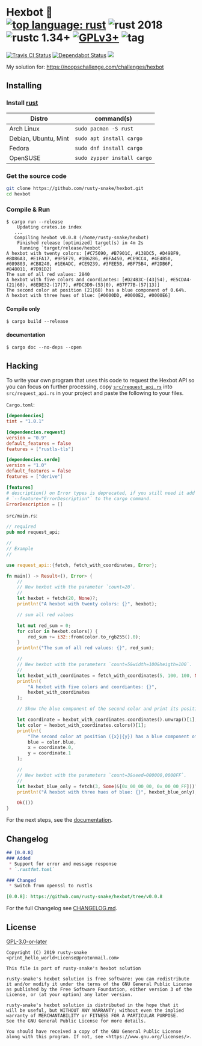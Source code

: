 # Hexbot :construction: <br> [![top language: rust]][rust-lang] ![rust 2018] ![rustc 1.34+] [![GPLv3+]][COPYING] ![tag]

[top language: rust]: https://img.shields.io/github/languages/top/rusty-snake/hexbot.svg?logo=rust
[rust-lang]: https://www.rust-lang.org/
[rustc 1.34+]: https://img.shields.io/badge/rustc-1.34+-blue.svg?logo=rust
[rust 2018]: https://img.shields.io/badge/rust--edition-2018-blue.svg?logo=rust
[GPLv3+]: https://img.shields.io/github/license/rusty-snake/hexbot.svg?color=darkred
[COPYING]: COPYING
[tag]: https://img.shields.io/github/tag/rusty-snake/hexbot.svg

[![Travis CI Status](https://badgen.net/travis/rusty-snake/hexbot/master?icon=travis&label=build)](https://travis-ci.com/rusty-snake/hexbot)
[![Dependabot Status](https://api.dependabot.com/badges/status?host=github&repo=rusty-snake/hexbot)](https://dependabot.com)
![](https://badgen.net/badge/maintenance/actively-developed/green)

My solution for: https://noopschallenge.com/challenges/hexbot

## Installing

### Install [rust](https://www.rust-lang.org/)

| Distro               | command(s)                  |
| -------------------- | --------------------------- |
| Arch Linux           | `sudo pacman -S rust`       |
| Debian, Ubuntu, Mint | `sudo apt install cargo`    |
| Fedora               | `sudo dnf install cargo`    |
| OpenSUSE             | `sudo zypper install cargo` |

### Get the source code

```bash
git clone https://github.com/rusty-snake/hexbot.git
cd hexbot
```

### Compile & Run

```
$ cargo run --release
    Updating crates.io index
   ...
   Compiling hexbot v0.0.8 (/home/rusty-snake/hexbot)
    Finished release [optimized] target(s) in 4m 2s
     Running `target/release/hexbot`
A hexbot with twenty colors: [#C75690, #B7901C, #138DC5, #D49BF9, #8D86A3, #E1FA17, #9F5F79, #1B6286, #BFA450, #CE9CC4, #4E4B50, #089803, #CB8240, #1E6ADC, #CE9239, #3FEE5B, #BF75B4, #F2DB6F, #848011, #7D91D2]
The sum of all red values: 2840
A hexbot with five colors and coordiantes: [#D24B3C-(43|54), #E5CDA4-(21|68), #8EDE32-(17|7), #FDC3D9-(53|0), #B7F77B-(57|13)]
The second color at position (21|68) has a blue component of 0.64%.
A hexbot with three hues of blue: [#0000DD, #0000E2, #0000E6]
```

#### Compile only

```
$ cargo build --release
```

#### documentation

```
$ cargo doc --no-deps --open
```

## Hacking

To write your own program that uses this code to request the Hexbot API so you can focus on further processing,
copy [`src/request_api.rs`](src/request_api.rs) into `src/request_api.rs` in your project and paste the following to your files.

`Cargo.toml`:
```toml
[dependencies]
tint = "1.0.1"

[dependencies.reqwest]
version = "0.9"
default_features = false
features = ["rustls-tls"]

[dependencies.serde]
version = "1.0"
default_features = false
features = ["derive"]

[features]
# description() on Error types is deprecated, if you still need it add
# `--feature="ErrorDescription"` to the cargo command.
ErrorDescription = []
```

`src/main.rs`:
```rust
// required
pub mod request_api;

//
// Example
//

use request_api::{fetch, fetch_with_coordinates, Error};

fn main() -> Result<(), Error> {
    //
    // New hexbot with the parameter `count=20`.
    //
    let hexbot = fetch(20, None)?;
    println!("A hexbot with twenty colors: {}", hexbot);

    // sum all red values

    let mut red_sum = 0;
    for color in hexbot.colors() {
        red_sum += i32::from(color.to_rgb255().0);
    }
    println!("The sum of all red values: {}", red_sum);

    //
    // New hexbot with the parameters `count=5&width=100&heigth=100`.
    //
    let hexbot_with_coordinates = fetch_with_coordinates(5, 100, 100, None)?;
    println!(
        "A hexbot with five colors and coordiantes: {}",
        hexbot_with_coordinates
    );

    // Show the blue component of the second color and print its position.

    let coordinate = hexbot_with_coordinates.coordinates().unwrap()[1];
    let color = hexbot_with_coordinates.colors()[1];
    println!(
        "The second color at position ({x}|{y}) has a blue component of {blue:.2}%.",
        blue = color.blue,
        x = coordinate.0,
        y = coordinate.1
    );

    //
    // New hexbot with the parameters `count=3&seed=000000,0000FF`.
    //
    let hexbot_blue_only = fetch(3, Some(&[0x_00_00_00, 0x_00_00_FF]))?;
    println!("A hexbot with three hues of blue: {}", hexbot_blue_only);

    Ok(())
}
```

For the next steps, see the [documentation](#documentation).

## Changelog

```markdown
## [0.0.8]
### Added
 * Support for error and message response
 * `.rustfmt.toml`

### Changed
 * Switch from openssl to rustls

[0.0.8]: https://github.com/rusty-snake/hexbot/tree/v0.0.8
```

For the full Changelog see [CHANGELOG.md](CHANGELOG.md).

## License

[GPL-3.0-or-later](COPYING)

```
Copyright (C) 2019 rusty-snake <print_hello_world+License@protonmail.com>

This file is part of rusty-snake's hexbot solution

rusty-snake's hexbot solution is free software: you can redistribute
it and/or modify it under the terms of the GNU General Public License
as published by the Free Software Foundation, either version 3 of the
License, or (at your option) any later version.

rusty-snake's hexbot solution is distributed in the hope that it
will be useful, but WITHOUT ANY WARRANTY; without even the implied
warranty of MERCHANTABILITY or FITNESS FOR A PARTICULAR PURPOSE.
See the GNU General Public License for more details.

You should have received a copy of the GNU General Public License
along with this program. If not, see <https://www.gnu.org/licenses/>.
```
